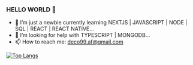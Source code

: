 ### HELLO WORLD 👋

- 🌱 I’m just a newbie currently learning NEXTJS | JAVASCRIPT | NODE | SQL | REACT | REACT NATIVE...
- 🤔 I’m looking for help with TYPESCRIPT | MONGODB...
- 📫 How to reach me: deco99.af@gmail.com 


[![Top Langs](https://github-readme-stats.vercel.app/api/top-langs/?username=andredefreitas&layout=compact)](https://github.com/andredefreitas/github-readme-stats)

